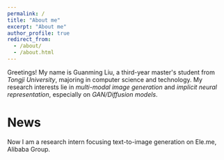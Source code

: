 ```yaml
---
permalink: /
title: "About me"
excerpt: "About me"
author_profile: true
redirect_from: 
  - /about/
  - /about.html
---
```


Greetings! My name is Guanming Liu, a third-year master's student from *Tongji University*, majoring in computer science and technology. My research interests lie in *multi-modal image generation* and *implicit neural representation*, especially on *GAN/Diffusion models*. 

News
======
Now I am a research intern focusing text-to-image generation on Ele.me, Alibaba Group.

